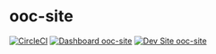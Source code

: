 # ooc-site

[![CircleCI](https://circleci.com/gh/hshaosf/ooc-site.svg?style=shield)](https://circleci.com/gh/hshaosf/ooc-site)
[![Dashboard ooc-site](https://img.shields.io/badge/dashboard-ooc_site-yellow.svg)](https://dashboard.pantheon.io/sites/8bb80151-8cc0-4e15-809a-b702e6d46ef7#dev/code)
[![Dev Site ooc-site](https://img.shields.io/badge/site-ooc_site-blue.svg)](http://dev-ooc-site.pantheonsite.io/)